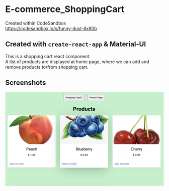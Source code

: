 # E-commerce_ShoppingCart
Created within CodeSandbox
<br />
https://codesandbox.io/s/funny-dust-6x80b
<br />
## Created with `create-react-app` & Material-UI
This is a shopping cart react component. 
<br />
A list of products are displayed at home page, where we can add and remove products to/from shopping cart.
## Screenshots
<img src="public/Screen Shot 2020-08-13 at 9.41.59 PM.png" />
